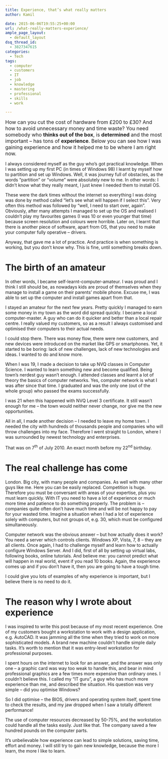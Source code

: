 ```yaml
---
title: Experience, that’s what really matters
author: Kamil

date: 2015-06-06T19:55:25+00:00
url: /what-really-matters-experience/
ample_page_layout:
  - default_layout
dsq_thread_id:
  - 3827347615
categories:
  - Tech
tags:
  - computer
  - customers
  - IT
  - job
  - knowledge
  - mastering
  - professional
  - skills
  - work

---
```

<span style="font-size: 12pt;">How can you cut the cost of hardware from £200 to £30? And how to avoid unnecessary money and time waste? You need somebody who <strong>thinks out of the box</strong>, is <strong>determined</strong> and the most important – has tons of <strong>experience</strong>. Below you can see how I was gaining experience and how it helped me to be where I am right now.<br /> </span>

I always considered myself as the guy who&#8217;s got practical knowledge. When I was setting up my first PC (in times of Windows 98) I learnt by myself how to partition and set up Windows. Well, it was journey full of obstacles, as the words &#8220;partition&#8221; or &#8220;volume&#8221; were absolutely new to me. In other words: I didn&#8217;t know what they really meant, I just knew I needed them to install OS.

These were the dark times without the internet so everything I was doing was done by method called &#8220;let&#8217;s see what will happen if I select this&#8221;. Very often this method was followed by &#8220;well, I need to start over, again&#8221;. Obviously, after many attempts I managed to set up the OS and realised I couldn&#8217;t play my favourites games (I was 10 or even younger that time) because screen resolution and colours were horrible. Later on, I learnt that there is another piece of software, apart from OS, that you need to make your computer fully operative – drivers.

Anyway, that gave me a lot of practice. And practice is when something is working, but you don&#8217;t know why. This is fine, until something breaks down.

# The birth of an amateur

In other words, I became self-learnt-computer-amateur. I was proud and I think I still should be, as nowadays kids are proud of themselves when they manage to install a game on their parents&#8217; mobile phone. Excuse me, I was able to set up the computer and install games apart from that.

I stayed an amateur for the next few years. Pretty quickly I managed to earn some money in my town as the word did spread quickly. I became a local computer-master. A guy who can do it quicker and better than a local repair centre. I really valued my customers, so as a result I always customised and optimised their computers to their actual needs.

I could stop there. There was money flow, there were new customers, and new devices were introduced on the market like GPS or smartphones. Yet, it started to be boring: lack of new challenges, lack of new technologies and ideas. I wanted to do and know more.

When I was 19, I made a decision to take up NVQ classes in Computer Science. I wanted to learn something new and become qualified. Being town&#8217;s nerdest guy wasn&#8217;t enough. I attended classes and learnt a lot of theory the basics of computer networks. Yes, computer network is what I was after since that time. I graduated and was the only one (out of the whole group) who passed the exams successfully.

I was 21 when this happened with NVQ Level 3 certificate. It still wasn&#8217;t enough for me &#8211; the town would neither never change, nor give me the new opportunities.

All in all, I made another decision – I needed to leave my home town. I needed the city with hundreds of thousands people and companies who will throw challenges into my face. Therefore I went straight to London, where I was surrounded by newest technology and enterprises.

That was on 7<sup>th</sup> of July 2010. An exact month before my 22<sup>nd</sup> birthday.

# The real challenge has come

London. Big city, with many people and companies. As well with many other guys like me. Here you can be easily replaced. Competition is huge. Therefore you must be conversant with areas of your expertise, plus you must learn quickly. With IT you need to have a lot of experience or much more time and patience to do something properly. The problem is – companies quite often don&#8217;t have much time and will be not happy to pay for your wasted time. Imagine a situation when I had a lot of experience solely with computers, but not groups of, e.g. 30, which must be configured simultaneously.

Computer network was the obvious answer – but how actually does it work? You need a server which controls clients. Windows XP, Vista, 7, 8 – they are all clients. Once again, I had to challenge myself and learn how to actually configure Windows Server. And I did, first of all by setting up virtual labs, following books, online tutorials. And believe me: you cannot predict what will happen in real world, event if you read 10 books. Again, the experience comes up and if you don&#8217;t have it, then you are going to have a tough time.

I could give you lots of examples of why experience is important, but I believe there is no need to do it.

# The reason why I wrote about experience

I was inspired to write this post because of my most recent experience. One of my customers bought a workstation to work with a design application, e.g. AutoCAD. It was jamming all the time when they tried to work on more sophisticated models. A brand new machine couldn&#8217;t handle simple daily tasks. It&#8217;s worth to mention that it was entry-level workstation for professional purposes.

I spent hours on the internet to look for an answer, and the answer was only one – a graphic card was way too weak to handle this, and bear in mind professional graphics are a few times more expensive than ordinary ones. I couldn&#8217;t believe this. I called my &#8220;IT guru&#8221;, a guy who has much more experience than me, and described the situation. His question was very simple – did you optimise Windows?

So I did optimise – the BIOS, drivers and operating system itself, spent time to check the results, and my jaw dropped when I saw a totally different performance!

The use of computer resources decreased by 50-75%, and the workstation could handle all the tasks easily. Just like that. The company saved a few hundred pounds on the computer parts.

It&#8217;s unbelievable how experience can lead to simple solutions, saving time, effort and money. I will still try to gain new knowledge, because the more I learn, the more I like to learn.
